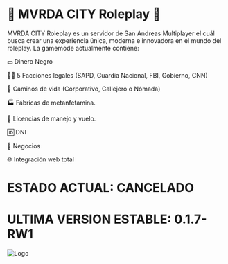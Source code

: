 # 👹 MVRDA CITY Roleplay 👹

MVRDA CITY Roleplay es un servidor de San Andreas Multiplayer el cuál busca crear una experiencia única, moderna e innovadora en el mundo del roleplay. 
La gamemode actualmente contiene:

💵 Dinero Negro

👮‍♂️ 5 Facciones legales (SAPD, Guardia Nacional, FBI, Gobierno, CNN)

🌱 Caminos de vida (Corporativo, Callejero o Nómada)

🏭 Fábricas de metanfetamina.

🚗 Licencias de manejo y vuelo.

🆔 DNI

💼 Negocios

🌐 Integración web total


# ESTADO ACTUAL: CANCELADO
# ULTIMA VERSION ESTABLE: 0.1.7-RW1
![Logo](https://mvrda.city/testbanner.png)

